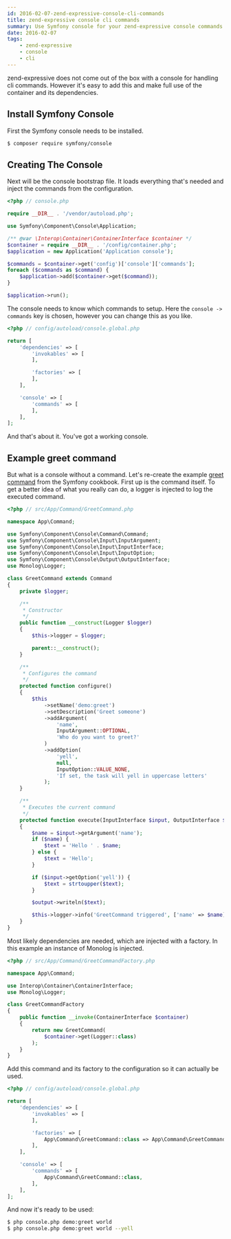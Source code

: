```yaml
---
id: 2016-02-07-zend-expressive-console-cli-commands
title: zend-expressive console cli commands
summary: Use Symfony console for your zend-expressive console commands.
date: 2016-02-07
tags:
    - zend-expressive
    - console
    - cli
---
```


zend-expressive does not come out of the box with a console for handling cli commands. However it's easy to add this
and make full use of the container and its dependencies.

## Install Symfony Console

First the Symfony console needs to be installed.

```bash
$ composer require symfony/console
```

## Creating The Console

Next will be the console bootstrap file. It loads everything that's needed and inject the commands from the
configuration.

```php
<?php // console.php

require __DIR__ . '/vendor/autoload.php';

use Symfony\Component\Console\Application;

/** @var \Interop\Container\ContainerInterface $container */
$container = require __DIR__ . '/config/container.php';
$application = new Application('Application console');

$commands = $container->get('config')['console']['commands'];
foreach ($commands as $command) {
    $application->add($container->get($command));
}

$application->run();
```

The console needs to know which commands to setup. Here the ``console -> commands`` key is chosen, however you can
change this as you like.

```php
<?php // config/autoload/console.global.php

return [
    'dependencies' => [
        'invokables' => [
        ],

        'factories' => [
        ],
    ],

    'console' => [
        'commands' => [
        ],
    ],
];
```

And that's about it. You've got a working console.

## Example greet command

But what is a console without a command. Let's re-create the example
[greet command](http://symfony.com/doc/current/cookbook/console/console_command.html) from the Symfony cookbook.
First up is the command itself. To get a better idea of what you really can do, a logger is injected to log the
executed command.

```php
<?php // src/App/Command/GreetCommand.php

namespace App\Command;

use Symfony\Component\Console\Command\Command;
use Symfony\Component\Console\Input\InputArgument;
use Symfony\Component\Console\Input\InputInterface;
use Symfony\Component\Console\Input\InputOption;
use Symfony\Component\Console\Output\OutputInterface;
use Monolog\Logger;

class GreetCommand extends Command
{
    private $logger;

    /**
     * Constructor
     */
    public function __construct(Logger $logger)
    {
        $this->logger = $logger;

        parent::__construct();
    }

    /**
     * Configures the command
     */
    protected function configure()
    {
        $this
            ->setName('demo:greet')
            ->setDescription('Greet someone')
            ->addArgument(
                'name',
                InputArgument::OPTIONAL,
                'Who do you want to greet?'
            )
            ->addOption(
                'yell',
                null,
                InputOption::VALUE_NONE,
                'If set, the task will yell in uppercase letters'
            );
    }

    /**
     * Executes the current command
     */
    protected function execute(InputInterface $input, OutputInterface $output)
    {
        $name = $input->getArgument('name');
        if ($name) {
            $text = 'Hello ' . $name;
        } else {
            $text = 'Hello';
        }

        if ($input->getOption('yell')) {
            $text = strtoupper($text);
        }

        $output->writeln($text);

        $this->logger->info('GreetCommand triggered', ['name' => $name]);
    }
}
```

Most likely dependencies are needed, which are injected with a factory. In this example an instance of Monolog is
injected.

```php
<?php // src/App/Command/GreetCommandFactory.php

namespace App\Command;

use Interop\Container\ContainerInterface;
use Monolog\Logger;

class GreetCommandFactory
{
    public function __invoke(ContainerInterface $container)
    {
        return new GreetCommand(
            $container->get(Logger::class)
        );
    }
}
```

Add this command and its factory to the configuration so it can actually be used.

```php
<?php // config/autoload/console.global.php

return [
    'dependencies' => [
        'invokables' => [
        ],

        'factories' => [
            App\Command\GreetCommand::class => App\Command\GreetCommandFactory::class,
        ],
    ],

    'console' => [
        'commands' => [
            App\Command\GreetCommand::class,
        ],
    ],
];
```

And now it's ready to be used:

```bash
$ php console.php demo:greet world
$ php console.php demo:greet world --yell
```

